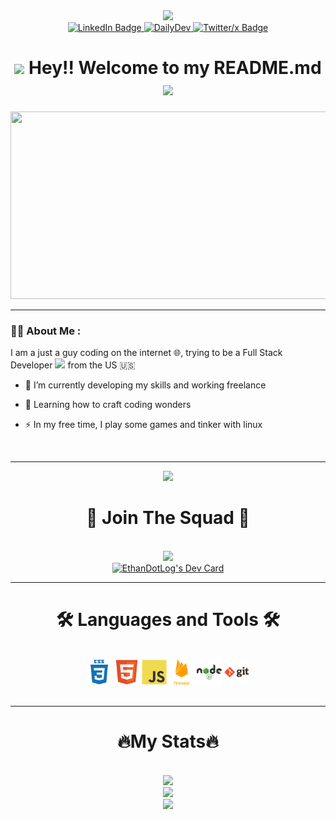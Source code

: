 <div id="header" align="center">
  <img src="https://media.giphy.com/media/v1.Y2lkPTc5MGI3NjExcGNiODB0bjVscHpjcGlwY2kzb2l2MTVjOHIzZnRpejFtY2lvNW1iMyZlcD12MV9pbnRlcm5hbF9naWZfYnlfaWQmY3Q9Zw/1GEATImIxEXVR79Dhk/giphy.gif">
</div>
<div id="badges" align="center">
  <a href="https://www.linkedin.com/in/ethandotlog/">
    <img src="https://img.shields.io/badge/LinkedIn-blue?style=for-the-badge&logo=linkedin&logoColor=white" alt="LinkedIn Badge"/>
  </a>
  <a href="https://dly.to/nxSZSjugdUl">
    <img src="https://img.shields.io/badge/DailyDev-purple?style=for-the-badge&logo=dailydotdev&logoColor=white" alt="DailyDev"/>
  </a>
  <a href="https://www.twitter.com/ethandotlog">
    <img src="https://img.shields.io/badge/Twitter-black?style=for-the-badge&logo=x&logoColor=white" alt="Twitter/x Badge"/>
  </a>
</div>
<h1 align="center">
  <img src="https://media.giphy.com/media/v1.Y2lkPTc5MGI3NjExY3RldmFobm1jYjh1N3I2NGdjNnA5NHc0ZHA1eHg5bWdxenRzZGVhcCZlcD12MV9pbnRlcm5hbF9naWZfYnlfaWQmY3Q9cw/cmITngO1LmRodwocz0/giphy.gif" width="35px"/>
  Hey!! Welcome to my README.md
  <img src="https://media.giphy.com/media/v1.Y2lkPTc5MGI3NjExaXNmcHpvODdoYnoyaWI5N2VyNXkzcG1zc203YjUzcWpmbG1zd2NybCZlcD12MV9pbnRlcm5hbF9naWZfYnlfaWQmY3Q9cw/YSlD6I04v4s9pgwPcT/giphy.gif" width="35px"/>
</h1>
<div align="center">
  <img src="https://media.giphy.com/media/v1.Y2lkPTc5MGI3NjExbzNxYzZ3ejZ3bG5wb2ozYmZtemN5cHE3eGZ6MjZka2Fycml4MGhpbiZlcD12MV9pbnRlcm5hbF9naWZfYnlfaWQmY3Q9Zw/Lny6Rw04nsOOc/giphy.gif" width="600" height="300"/>
</div>

---

### :man_technologist: About Me :

I am a just a guy coding on the internet :globe_with_meridians:, trying to be a Full Stack Developer <img src="https://media.giphy.com/media/v1.Y2lkPTc5MGI3NjExa3BpNjl1ZWE1cHpjeTRqdmF3OTljZDdodHZ4OWE5bzV4dnZ2ZDhvYSZlcD12MV9pbnRlcm5hbF9naWZfYnlfaWQmY3Q9cw/cLxGtujriMD1kPzwt1/giphy.gif" width="30"> from the US :us:


- :telescope: I’m currently developing my skills and working freelance

- :seedling: Learning how to craft coding wonders

- :zap: In my free time, I play some games and tinker with linux

<br>

---

<div  align="center">
<img width="45%" src="https://res.cloudinary.com/daily-now/image/upload/s--zfP5Psiq--/f_auto/v1712107910/posts/QssrvIBsw">
  
<h1>🫡 Join The Squad 🫡</h1>
<br>
<a href="https://dly.to/ThQgKBvzo9z"><img src="https://img.shields.io/badge/Passive&nbsp;Intrigue-dimgrey?style=for-the-badge&logo=dailydotdev&logoColor=orchid"/></a>
<br>
<a href="https://app.daily.dev/ethandotlog"><img src="https://api.daily.dev/devcards/v2/lqkFGHBkJFiKB5jZGhi7d.png?type=wide&r=7t9" width="652" alt="EthanDotLog's Dev Card"/></a>
</div>

---
<div align="center">
  <h1> 🛠️ Languages and Tools 🛠️</h1>
</div>
<br>
<div align="center">
  <img src="https://github.com/devicons/devicon/blob/master/icons/css3/css3-plain-wordmark.svg"  title="CSS3" alt="CSS" width="40" height="40"/>
  <img src="https://github.com/devicons/devicon/blob/master/icons/html5/html5-original.svg" title="HTML5" alt="HTML" width="40" height="40"/>
  <img src="https://github.com/devicons/devicon/blob/master/icons/javascript/javascript-original.svg" title="JavaScript" alt="JavaScript" width="40" height="40"/>
  <img src="https://github.com/devicons/devicon/blob/master/icons/firebase/firebase-plain-wordmark.svg" title="Firebase" alt="Firebase" width="40" height="40"/>
  <img src="https://github.com/devicons/devicon/blob/master/icons/nodejs/nodejs-original-wordmark.svg" title="NodeJS" alt="NodeJS" width="40" height="40"/>
  <img src="https://github.com/devicons/devicon/blob/master/icons/git/git-original-wordmark.svg" title="Git" **alt="Git" width="40" height="40"/>
</div>
<br>

---

<div align="center">
  <h1>🔥My Stats🔥</h1>
  <br>
  <a href="https://www.codewars.com/users/EthanDotLog"><img src="https://www.codewars.com/users/EthanDotLog/badges/large"></a>
  <br>
  <a href="https://git.io/streak-stats"><img src="http://github-readme-streak-stats.herokuapp.com?user=EthanDotLog&theme=dark&background=000000"></a>
  <br>
  <a href="https://github.com/anuraghazra/github-readme-stats"><img src="https://github-readme-stats.vercel.app/api/top-langs/?username=EthanDotLog&layout=compact&theme=vision-friendly-dark"></a>
</div>
<br>

<div align="center">
  <img src="https://komarev.com/ghpvc/?username=EthanDotLog&style=flat-square&color=blue" alt="" />
</div>
<!---
EthanDotLog/EthanDotLog is a ✨ special ✨ repository because its `README.md` (this file) appears on your GitHub profile.
You can click the Preview link to take a look at your changes.
--->
